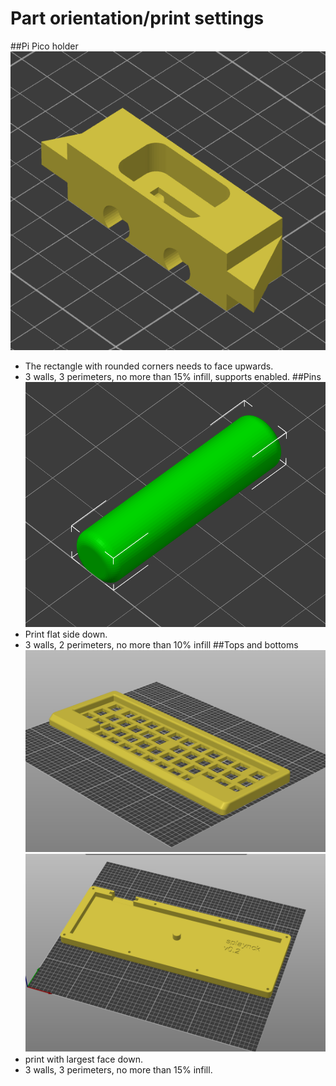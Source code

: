 # Part orientation/print settings
##Pi Pico holder
![pph orientation](/images/pph_orientation.png)
- The rectangle with rounded corners needs to face upwards.
- 3 walls, 3 perimeters, no more than 15% infill, supports enabled.
##Pins
![pin orientation](/images/pin_orientation.png)
- Print flat side down.
- 3 walls, 2 perimeters, no more than 10% infill
##Tops and bottoms
![top orientation](/images/top_orientation.png)
![bottom orientation](/images/bottom_orientation.png)
- print with largest face down.
- 3 walls, 3 perimeters, no more than 15% infill.
